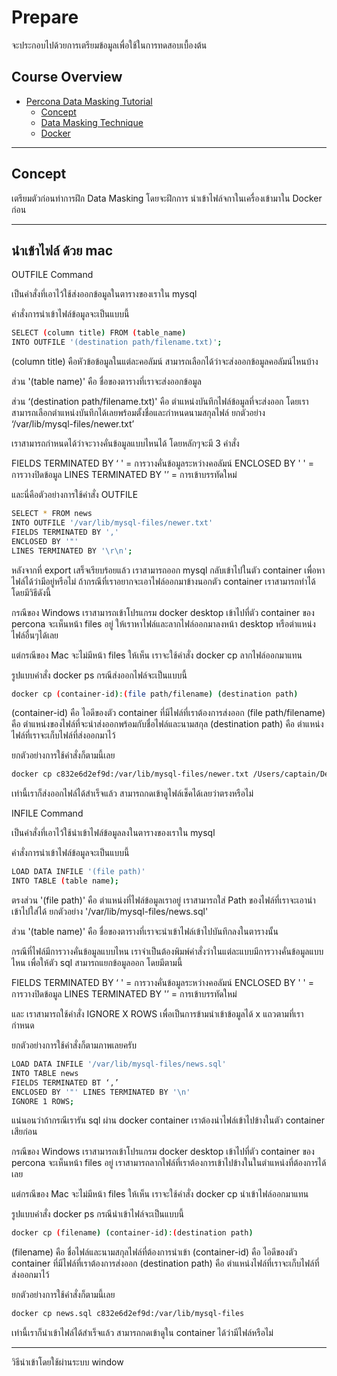 # Prepare

จะประกอบไปด้วยการเตรียมข้อมูลเพื่อใช้ในการทดสอบเบื้องต้น

## Course Overview

- [Percona Data Masking Tutorial](#percona-data-masking-tutorial)
    - [Concept](#concept)
    - [Data Masking Technique](#data-masking-technique)
    - [Docker](#docker)
---

## Concept

เตรียมตัวก่อนทำการฝึก Data Masking โดยจะฝึกการ นำเข้าไฟล์จกาในเครื่องเข้ามาใน Docker ก่อน

---

## นำเข้าไฟล์ ด้วย mac

OUTFILE Command

เป็นคำสั่งที่เอาไว้ใช้ส่งออกข้อมูลในตารางของเราใน mysql 

คำสั่งการนำเข้าไฟล์ข้อมูลจะเป็นแบบนี้

```bash
SELECT (column title) FROM (table_name)
INTO OUTFILE '(destination path/filename.txt)';
```

(column title) คือหัวข้อข้อมูลในแต่ละคอลัมน์ สามารถเลือกได้ว่าจะส่งออกข้อมูลคอลัมน์ไหนบ้าง

ส่วน '(table name)' คือ ชื่อของตารางที่เราจะส่งออกข้อมูล

ส่วน ‘(destination path/filename.txt)' คือ ตำแหน่งบันทึกไฟล์ข้อมูลที่จะส่งออก โดยเราสามารถเลือกตำแหน่งบันทึกได้เลยพร้อมตั้งชื่อและกำหนดนามสกุลไฟล์ 
ยกตัวอย่าง ‘/var/lib/mysql-files/newer.txt’

เราสามารถกำหนดได้ว่าจะวางคั่นข้อมูลแบบไหนได้ โดยหลักๆจะมี 3 คำสั่ง

FIELDS TERMINATED BY ‘ ' = การวางคั่นข้อมูลระหว่างคอลัมน์
ENCLOSED BY ' ' = การวางปิดข้อมูล
LINES TERMINATED BY '’ = การเข้าบรรทัดใหม่

และนี่คือตัวอย่างการใช้คำสั่ง OUTFILE

```bash
SELECT * FROM news 
INTO OUTFILE '/var/lib/mysql-files/newer.txt' 
FIELDS TERMINATED BY ',' 
ENCLOSED BY '"' 
LINES TERMINATED BY '\r\n';
```

หลังจากที่ export เสร็จเรียบร้อยแล้ว เราสามารถออก mysql กลับเข้าไปในตัว container เพื่อหาไฟล์ได้ว่ามีอยู่หรือไม่ ถ้ากรณีที่เราอยากจะเอาไฟล์ออกมาข้างนอกตัว container เราสามารถทำได้โดยมีวิธีดังนี้

กรณีของ Windows เราสามารถเข้าโปรแกรม docker desktop เข้าไปที่ตัว container ของ percona จะเห็นหน้า files อยู่ ให้เราหาไฟล์และลากไฟล์ออกมาลงหน้า desktop หรือตำแหน่งไฟล์อื่นๆได้เลย

แต่กรณีของ Mac จะไม่มีหน้า files ให้เห็น เราจะใช้คำสั่ง docker cp ลากไฟล์ออกมาแทน





รูปแบบคำสั่ง docker ps กรณีส่งออกไฟล์จะเป็นแบบนี้

```bash
docker cp (container-id):(file path/filename) (destination path)
```

(container-id) คือ ไอดีของตัว container ที่มีไฟล์ที่เราต้องการส่งออก
(file path/filename) คือ ตำแหน่งของไฟล์ที่จะนำส่งออกพร้อมกับชื่อไฟล์และนามสกุล
(destination path) คือ ตำแหน่งไฟล์ที่เราจะเก็บไฟล์ที่ส่งออกมาไว้

ยกตัวอย่างการใช้คำสั่งก็ตามนี้เลย

```bash
docker cp c832e6d2ef9d:/var/lib/mysql-files/newer.txt /Users/captain/Desktop
```

เท่านี้เราก็ส่งออกไฟล์ได้สำเร็จแล้ว สามารถกดเข้าดูไฟล์เช็คได้เลยว่าตรงหรือไม่



INFILE Command

เป็นคำสั่งที่เอาไว้ใช้นำเข้าไฟล์ข้อมูลลงในตารางของเราใน mysql 

คำสั่งการนำเข้าไฟล์ข้อมูลจะเป็นแบบนี้

```bash
LOAD DATA INFILE '(file path)' 
INTO TABLE (table name);
```

ตรงส่วน '(file path)' คือ ตำแหน่งที่ไฟล์ข้อมูลเราอยู่ เราสามารถใส่ Path ของไฟล์ที่เราจะเอานำเข้าไปใส่ได้ 
ยกตัวอย่าง '/var/lib/mysql-files/news.sql'

ส่วน '(table name)' คือ ชื่อของตารางที่เราจะนำเข้าไฟล์เข้าไปบันทึกลงในตารางนั้น

กรณีที่ไฟล์มีการวางคั่นข้อมูลแบบไหน เราจำเป็นต้องพิมพ์คำสั่งว่าในแต่ละแบบมีการวางคั่นข้อมูลแบบไหน 
เพื่อให้ตัว sql สามารถแยกข้อมูลออก โดยมีตามนี้

FIELDS TERMINATED BY ‘ ' = การวางคั่นข้อมูลระหว่างคอลัมน์
ENCLOSED BY ' ' = การวางปิดข้อมูล
LINES TERMINATED BY '’ = การเข้าบรรทัดใหม่

และ เราสามารถใช้คำสั่ง IGNORE X ROWS เพื่อเป็นการข้ามนำเข้าข้อมูลได้ x แถวตามที่เรากำหนด

ยกตัวอย่างการใช้คำสั่งก็ตามภาพเลยครับ

```bash
LOAD DATA INFILE '/var/lib/mysql-files/news.sql' 
INTO TABLE news 
FIELDS TERMINATED BT ‘,’
ENCLOSED BY '"' LINES TERMINATED BY '\n'
IGNORE 1 ROWS;
```

แน่นอนว่าถ้ากรณีเรารัน sql ผ่าน docker container เราต้องนำไฟล์เข้าไปข้างในตัว container เสียก่อน

กรณีของ Windows เราสามารถเข้าโปรแกรม docker desktop เข้าไปที่ตัว container ของ percona จะเห็นหน้า files อยู่ เราสามารถลากไฟล์ที่เราต้องการเข้าไปข้างในในตำแหน่งที่ต้องการได้เลย

แต่กรณีของ Mac จะไม่มีหน้า files ให้เห็น เราจะใช้คำสั่ง docker cp นำเข้าไฟล์ออกมาแทน

รูปแบบคำสั่ง docker ps กรณีนำเข้าไฟล์จะเป็นแบบนี้

```bash
docker cp (filename) (container-id):(destination path)
```

(filename) คือ ชื่อไฟล์และนามสกุลไฟล์ที่ต้องการนำเข้า
(container-id) คือ ไอดีของตัว container ที่มีไฟล์ที่เราต้องการส่งออก
(destination path) คือ ตำแหน่งไฟล์ที่เราจะเก็บไฟล์ที่ส่งออกมาไว้

ยกตัวอย่างการใช้คำสั่งก็ตามนี้เลย

```bash
docker cp news.sql c832e6d2ef9d:/var/lib/mysql-files
```

เท่านี้เราก็นำเข้าไฟล์ได้สำเร็จแล้ว สามารถกดเข้าดูใน container ได้ว่ามีไฟล์หรือไม่

---
วิธีนำเข้าโดยใช้ผ่านระบบ window
